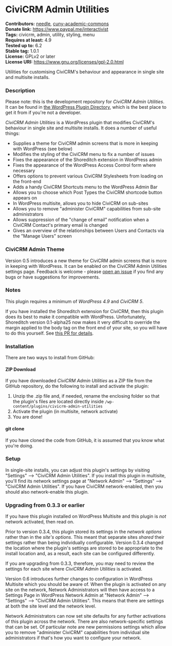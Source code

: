 CiviCRM Admin Utilities
=======================

**Contributors:** [needle](https://profiles.wordpress.org/needle/), [cuny-academic-commons](https://profiles.wordpress.org/cuny-academic-commons/)<br/>
**Donate link:** https://www.paypal.me/interactivist<br/>
**Tags:** civicrm, admin, utility, styling, menu<br/>
**Requires at least:** 4.9<br/>
**Tested up to:** 6.2<br/>
**Stable tag:** 1.0.1<br/>
**License:** GPLv2 or later<br/>
**License URI:** https://www.gnu.org/licenses/gpl-2.0.html

Utilities for customising CiviCRM's behaviour and appearance in single site and multisite installs.

### Description

Please note: this is the development repository for *CiviCRM Admin Utilities*. It can be found in [the WordPress Plugin Directory](https://wordpress.org/plugins/civicrm-admin-utilities/), which is the best place to get it from if you're not a developer.

*CiviCRM Admin Utilities* is a WordPress plugin that modifies CiviCRM's behaviour in single site and multisite installs. It does a number of useful things:

* Supplies a theme for CiviCRM admin screens that is more in keeping with WordPress (see below)
* Modifies the styling of the CiviCRM menu to fix a number of issues
* Fixes the appearance of the Shoreditch extension in WordPress admin
* Fixes the appearance of the WordPress Access Control form where necessary
* Offers options to prevent various CiviCRM Stylesheets from loading on the front-end
* Adds a handy CiviCRM Shortcuts menu to the WordPress Admin Bar
* Allows you to choose which Post Types the CiviCRM shortcode button appears on
* In WordPress multisite, allows you to hide CiviCRM on sub-sites
* Allows you to remove "administer CiviCRM" capabilities from sub-site administrators
* Allows suppression of the "change of email" notification when a CiviCRM Contact's primary email is changed
* Gives an overview of the relationships between Users and Contacts via the "Manage Users" screen

### CiviCRM Admin Theme

Version 0.5 introduces a new theme for CiviCRM admin screens that is more in keeping with WordPress. It can be enabled on the CiviCRM Admin Utilities settings page. Feedback is welcome - please [open an issue](https://github.com/christianwach/civicrm-admin-utilities/issues) if you find any bugs or have suggestions for improvements.

### Notes

This plugin requires a minimum of *WordPress 4.9* and *CiviCRM 5*.

If you have installed the Shoreditch extension for CiviCRM, then this plugin does its best to make it compatible with WordPress. Unfortunately, Shoreditch version 0.1-alpha25 now makes it very difficult to override the margin applied to the body tag on the front end of your site, so you will have to do this yourself. See [this PR for details](https://github.com/civicrm/org.civicrm.shoreditch/pull/291).

### Installation

There are two ways to install from GitHub:

#### ZIP Download

If you have downloaded *CiviCRM Admin Utilities* as a ZIP file from the GitHub repository, do the following to install and activate the plugin:

1. Unzip the .zip file and, if needed, rename the enclosing folder so that the plugin's files are located directly inside `/wp-content/plugins/civicrm-admin-utilities`
2. Activate the plugin (in multisite, network activate)
3. You are done!

#### git clone

If you have cloned the code from GitHub, it is assumed that you know what you're doing.

### Setup

In single-site installs, you can adjust this plugin's settings by visiting "Settings" --> "CiviCRM Admin Utilities". If you install this plugin in multisite, you'll find its network settings page at "Network Admin" --> "Settings" --> "CiviCRM Admin Utilities". If you have CiviCRM network-enabled, then you should also network-enable this plugin.

### Upgrading from 0.3.3 or earlier

If you have this plugin installed on WordPress Multisite and this plugin is *not* network activated, then read on.

Prior to version 0.3.4, this plugin stored its settings in the *network options* rather than in the *site's options*. This meant that separate sites *shared* their settings rather than being individually configurable. Version 0.3.4 changed the location where the plugin's settings are stored to be appropriate to the install location and, as a result, each site can be configured differently.

If you are upgrading from 0.3.3, therefore, you may need to review the settings for each site where *CiviCRM Admin Utilities* is activated.

Version 0.6 introduces further changes to configuration in WordPress Multisite which you should be aware of. When the plugin is activated on any site on the network, Network Administrators will then have access to a Settings Page in WordPress Network Admin at "Network Admin" --> "Settings" --> "CiviCRM Admin Utilities". This means that there are settings at both the site level and the network level.

Network Administrators can now set site defaults for any further activations of this plugin across the network. There are also network-specific settings that can be set. Of particular note are new permissions settings which allow you to remove "administer CiviCRM" capabilities from individual site administrators if that's how you want to configure your network.
